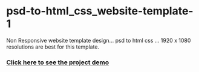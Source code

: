 # psd-to-html_css_website-template-1
Non Responsive website template design... psd to html css ... 1920 x 1080 resolutions are best for this template.


### [Click here to see the project demo](https://dipsundar.github.io/psd-to-html_css_website-template-1/)
